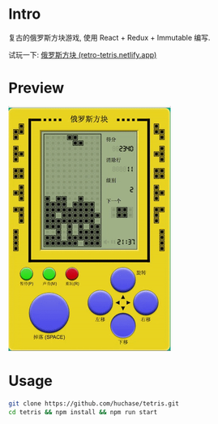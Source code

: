 # Intro

复古的俄罗斯方块游戏, 使用 React + Redux + Immutable 编写.

试玩一下: [俄罗斯方块 (retro-tetris.netlify.app)](https://retro-tetris.netlify.app/)



# Preview

![](./demo.gif)

# Usage

```bash
git clone https://github.com/huchase/tetris.git
cd tetris && npm install && npm run start
```





